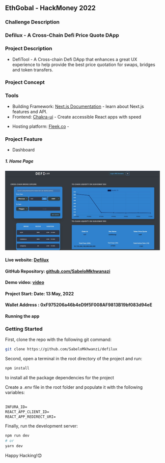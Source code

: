 ## EthGobal - HackMoney 2022

### Challenge Description

<!-- [link to hackathon](https://gitcoin.co/issue/ipfs-and-filecoin/hackathons-bounties/6/100028834) -->

### Defilux - A Cross-Chain Defi Price Quote DApp

### Project Description

- DefiTool - A Cross-chain Defi DApp that enhances a great UX experience to help provide the best price quotation for swaps, bridges and token transfers.

### Project Concept

### Tools

- Building Framework: [Next.js Documentation](https://nextjs.org/docs) - learn about Next.js features and API.
- Frontend: [Chakra-ui](https://chakra-ui.com/) - Create accessible React apps with speed
<!-- - Blockchain: [Polygon Test]() - .
- Wallet connection: [Wagmi](https://wagmi-xyz.vercel.app/) - is a React Hooks library for Ethereum, built on ethers.js. -->
- Hosting platform: [Fleek.co]() -

### Project Feature

- Dashboard

##### 1. Home Page

![HomePage](https://github.com/SabeloMkhwanzi/defilux/blob/main/public/defilux.jpg)

#### Live website: [Defilux]()

#### GitHub Repository: [github.com/SabeloMkhwanazi](https://github.com/SabeloMkhwanzi/defilux)

#### Demo video: [video]()

#### Project Start: Date: 13 May, 2022

#### Wallet Address : 0xF975206a46b4eD9f5F008AF9813B19bf083d94eE

#### Running the app

### Getting Started

First, clone the repo with the following git command:

```bash
git clone https://github.com/SabeloMkhwanzi/defilux
```

Second, open a terminal in the root directory of the project and run:

```bash
npm install
```

to install all the package dependencies for the project

Create a .env file in the root folder and populate it with the following variables:

```

INFURA_ID=
REACT_APP_CLIENT_ID=
REACT_APP_REDIRECT_URI=

```

Finally, run the development server:

```bash
npm run dev
# or
yarn dev
```

Happy Hacking!😊
